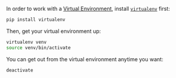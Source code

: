 In order to work with a [Virtual Environment](http://docs.python-guide.org/en/latest/dev/virtualenvs/), install [`virtualenv`](https://pypi.python.org/pypi/virtualenv) first:

```bash
pip install virtualenv
```

Then, get your virtual environment up:

```bash
virtualenv venv
source venv/bin/activate
```

You can get out from the virtual environment anytime you want:

```
deactivate
```
